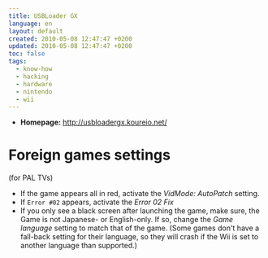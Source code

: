 ```yaml
---
title: USBLoader GX
language: en
layout: default
created: 2010-05-08 12:47:47 +0200
updated: 2010-05-08 12:47:47 +0200
toc: false
tags:
  - know-how
  - hacking
  - hardware
  - nintendo
  - wii
---
```

* **Homepage:** <http://usbloadergx.koureio.net/>


Foreign games settings
======================

(for PAL TVs)

* If the game appears all in red, activate the *VidMode: AutoPatch* setting.
* If `Error #02` appears, activate the *Error 02 Fix*
* If you only see a black screen after launching the game, make sure, the Game is not Japanese- or English-only. If so,
  change the *Game language* setting to match that of the game. (Some games don't have a fall-back setting for their
  language, so they will crash if the Wii is set to another language than supported.)
